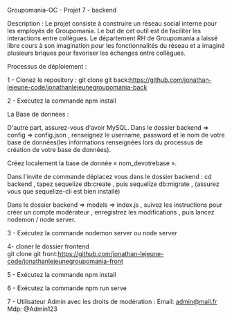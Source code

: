 Groupomania-OC - Projet 7 - backend

Description : Le projet consiste à construire un réseau social interne pour les employés de Groupomania. Le but de cet outil est de faciliter les interactions entre collègues. Le département RH de Groupomania a laissé libre cours à son imagination pour les fonctionnalités du réseau et a imaginé plusieurs briques pour favoriser les échanges entre collègues.

Processus de déploiement :

1 - Clonez le repository : git clone
git back:https://github.com/jonathan-lejeune-code/jonathanlejeunegroupomania-back

2 - Exécutez la commande npm install

La Base de données :

D'autre part, assurez-vous d'avoir MySQL. Dans le dossier backend => config => config.json , renseignez le username, password et le nom de votre base de données(les informations renseignées lors du processus de création de votre base de données).

Créez localement la base de donnée « nom_devotrebase ».

Dans l'invite de commande déplacez vous dans le dossier backend : cd backend , tapez sequelize db:create , puis sequelize db:migrate , (assurez vous que sequelize-cli est bien installé)

Dans le dossier backend => models => index.js , suivez les instructions pour créer un compte modérateur , enregistrez les modifications , puis lancez nodemon / node server.

3 - Exécutez la commande nodemon server ou node server

4- cloner le dossier frontend  
git clone
git front:https://github.com/jonathan-lejeune-code/jonathanlejeunegroupomania-front

5 - Exécutez la commande npm install

6 - Exécutez la commande npm run serve

7 - Utilisateur Admin avec les droits de modération :
Email: admin@mail.fr Mdp: @Admin123
